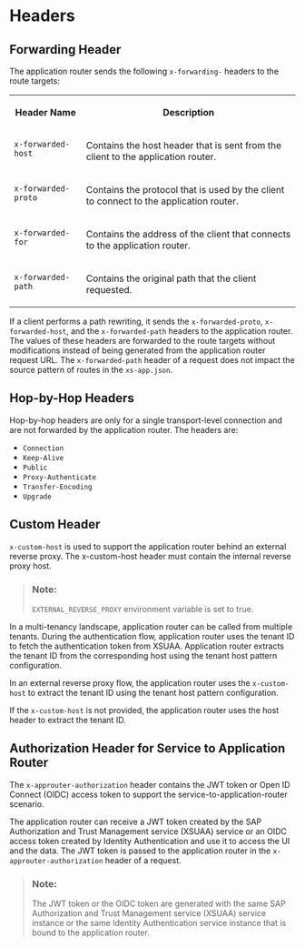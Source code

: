 <!-- loio90104194881948f9924637bb1863256c -->

# Headers



<a name="loio90104194881948f9924637bb1863256c__section_ayn_r3q_thb"/>

## Forwarding Header

The application router sends the following `x-forwarding-` headers to the route targets:


<table>
<tr>
<th valign="top">

Header Name

</th>
<th valign="top">

Description

</th>
</tr>
<tr>
<td valign="top">

`x-forwarded-host`

</td>
<td valign="top">

Contains the host header that is sent from the client to the application router.

</td>
</tr>
<tr>
<td valign="top">

`x-forwarded-proto`

</td>
<td valign="top">

Contains the protocol that is used by the client to connect to the application router.

</td>
</tr>
<tr>
<td valign="top">

`x-forwarded-for`

</td>
<td valign="top">

Contains the address of the client that connects to the application router.

</td>
</tr>
<tr>
<td valign="top">

`x-forwarded-path`

</td>
<td valign="top">

Contains the original path that the client requested.

</td>
</tr>
</table>

If a client performs a path rewriting, it sends the `x-forwarded-proto`, `x-forwarded-host`, and the `x-forwarded-path` headers to the application router. The values of these headers are forwarded to the route targets without modifications instead of being generated from the application router request URL. The `x-forwarded-path` header of a request does not impact the source pattern of routes in the `xs-app.json`.



<a name="loio90104194881948f9924637bb1863256c__section_r1v_s3q_thb"/>

## Hop-by-Hop Headers

Hop-by-hop headers are only for a single transport-level connection and are not forwarded by the application router. The headers are:

-   `Connection`
-   `Keep-Alive`
-   `Public`
-   `Proxy-Authenticate`
-   `Transfer-Encoding`
-   `Upgrade`



<a name="loio90104194881948f9924637bb1863256c__section_fr4_53q_thb"/>

## Custom Header

`x-custom-host` is used to support the application router behind an external reverse proxy. The x-custom-host header must contain the internal reverse proxy host.

> ### Note:  
> `EXTERNAL_REVERSE_PROXY` environment variable is set to true.

In a multi-tenancy landscape, application router can be called from multiple tenants. During the authentication flow, application router uses the tenant ID to fetch the authentication token from XSUAA. Application router extracts the tenant ID from the corresponding host using the tenant host pattern configuration.

In an external reverse proxy flow, the application router uses the `x-custom-host` to extract the tenant ID using the tenant host pattern configuration.

If the `x-custom-host` is not provided, the application router uses the host header to extract the tenant ID.



<a name="loio90104194881948f9924637bb1863256c__section_lxw_v3q_thb"/>

## Authorization Header for Service to Application Router

The `x-approuter-authorization` header contains the JWT token or Open ID Connect \(OIDC\) access token to support the service-to-application-router scenario.

The application router can receive a JWT token created by the SAP Authorization and Trust Management service \(XSUAA\) service or an OIDC access token created by Identity Authentication and use it to access the UI and the data. The JWT token is passed to the application router in the `x-approuter-authorization` header of a request.

> ### Note:  
> The JWT token or the OIDC token are generated with the same SAP Authorization and Trust Management service \(XSUAA\) service instance or the same Identity Authentication service instance that is bound to the application router.

